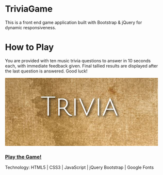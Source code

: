 # TriviaGame
This is a front end game application built with Bootstrap & jQuery for dynamic responsiveness.

# How to Play
You are provided with ten music trivia questions to answer in 10 seconds each, with immediate feedback given.  Final tallied results are displayed after the last question is answered.  Good luck!

![alt text](./assets/images/TriviaGame.JPG "Trivia game")

### [Play the Game!](https://Edestiny7.github.io/TriviaGame/)

Technology: HTML5 | CSS3 | JavaScript | jQuery Bootstrap | Google Fonts

